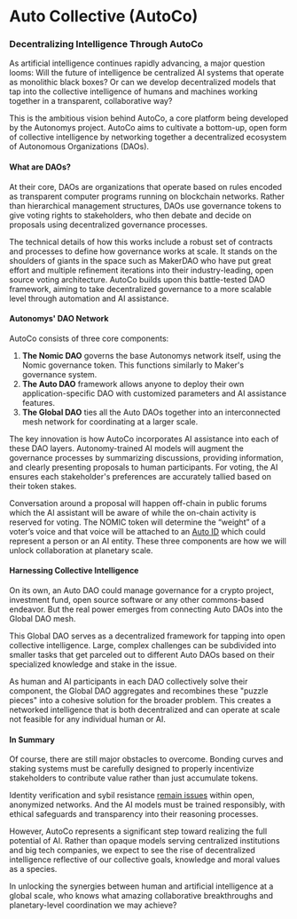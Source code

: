 # Auto Collective (AutoCo)

### Decentralizing Intelligence Through AutoCo

As artificial intelligence continues rapidly advancing, a major question looms: Will the future of intelligence be centralized AI systems that operate as monolithic black boxes? Or can we develop decentralized models that tap into the collective intelligence of humans and machines working together in a transparent, collaborative way?

This is the ambitious vision behind AutoCo, a core platform being developed by the Autonomys project. AutoCo aims to cultivate a bottom-up, open form of collective intelligence by networking together a decentralized ecosystem of Autonomous Organizations (DAOs).

#### What are DAOs?

At their core, DAOs are organizations that operate based on rules encoded as transparent computer programs running on blockchain networks. Rather than hierarchical management structures, DAOs use governance tokens to give voting rights to stakeholders, who then debate and decide on proposals using decentralized governance processes.

The technical details of how this works include a robust set of contracts and processes to define how governance works at scale. It stands on the shoulders of giants in the space such as MakerDAO who have put great effort and multiple refinement iterations into their industry-leading, open source voting architecture. AutoCo builds upon this battle-tested DAO framework, aiming to take decentralized governance to a more scalable level through automation and AI assistance.

#### Autonomys' DAO Network

AutoCo consists of three core components:

1. **The Nomic DAO** governs the base Autonomys network itself, using the Nomic governance token. This functions similarly to Maker's governance system.
2. **The Auto DAO** framework allows anyone to deploy their own application-specific DAO with customized parameters and AI assistance features.
3. **The Global DAO** ties all the Auto DAOs together into an interconnected mesh network for coordinating at a larger scale.

The key innovation is how AutoCo incorporates AI assistance into each of these DAO layers. Autonomy-trained AI models will augment the governance processes by summarizing discussions, providing information, and clearly presenting proposals to human participants. For voting, the AI ensures each stakeholder's preferences are accurately tallied based on their token stakes.

Conversation around a proposal will happen off-chain in public forums which the AI assistant will be aware of while the on-chain activity is reserved for voting. The NOMIC token will determine the “weight” of a voter’s voice and that voice will be attached to an [Auto ID](../autoid/) which could represent a person or an AI entity. These three components are how we will unlock collaboration at planetary scale.

#### Harnessing Collective Intelligence

On its own, an Auto DAO could manage governance for a crypto project, investment fund, open source software or any other commons-based endeavor. But the real power emerges from connecting Auto DAOs into the Global DAO mesh.

This Global DAO serves as a decentralized framework for tapping into open collective intelligence. Large, complex challenges can be subdivided into smaller tasks that get parceled out to different Auto DAOs based on their specialized knowledge and stake in the issue.

As human and AI participants in each DAO collectively solve their component, the Global DAO aggregates and recombines these "puzzle pieces" into a cohesive solution for the broader problem. This creates a networked intelligence that is both decentralized and can operate at scale not feasible for any individual human or AI.

#### In Summary

Of course, there are still major obstacles to overcome. Bonding curves and staking systems must be carefully designed to properly incentivize stakeholders to contribute value rather than just accumulate tokens.

Identity verification and sybil resistance [remain issues](https://forum.bankless.community/t/banklessdao-incident-report-governance-sybil-attack/5533) within open, anonymized networks. And the AI models must be trained responsibly, with ethical safeguards and transparency into their reasoning processes.

However, AutoCo represents a significant step toward realizing the full potential of AI. Rather than opaque models serving centralized institutions and big tech companies, we expect to see the rise of decentralized intelligence reflective of our collective goals, knowledge and moral values as a species.

In unlocking the synergies between human and artificial intelligence at a global scale, who knows what amazing collaborative breakthroughs and planetary-level coordination we may achieve?
